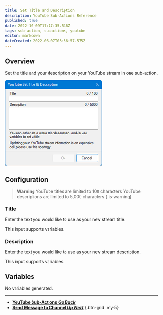 ```yaml
---
title: Set Title and Description
description: YouTube Sub-Actions Reference
published: true
date: 2022-10-09T17:47:35.536Z
tags: sub-action, subactions, youtube
editor: markdown
dateCreated: 2022-06-07T03:56:57.575Z
---
```


## Overview
Set the title and your description on your YouTube stream in one sub-action.

![blank-td-fields.png](/set-title-description-yt/blank-td-fields.png)

## Configuration 

> **Warning**
> YouTube titles are limited to 100 characters
> YouTube descriptions are limited to 5,000 characters
{.is-warning}

### Title
Enter the text you would like to use as your new stream title.

This input supports variables.

### Description
Enter the text you would like to use as your new stream description.

This input supports variables.

## Variables
No variables generated.

---

- [<i class="mdi mdi-chevron-left"></i>**YouTube Sub-Actions *Go Back***](/en/Sub-Actions/YouTube)
- [<i class="mdi mdi-youtube text--youtube"></i>**Send Message to Channel *Up Next***](/en/Sub-Actions/YouTube/Send-Message-To-Channel)
{.btn-grid .my-5}